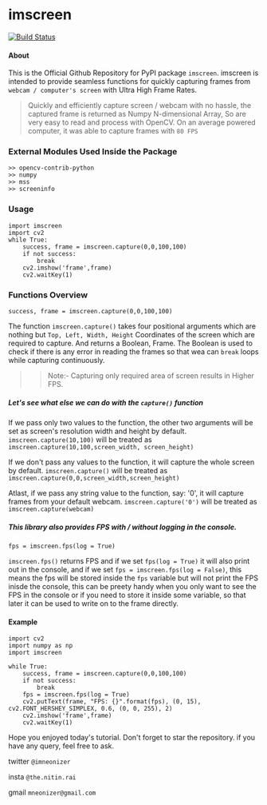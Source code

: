 # imscreen
[![Build Status](https://travis-ci.org/joemccann/dillinger.svg?branch=master)](https://travis-ci.org/joemccann/dillinger)
#### About
This is the Official Github Repository for PyPI package `imscreen`.
imscreen is intended to provide seamless functions for quickly capturing frames from `webcam / computer's screen` with Ultra High Frame Rates.

> Quickly and efficiently capture screen / webcam with no hassle, the captured frame is returned as Numpy N-dimensional Array, So are very easy to read and process with OpenCV. On an average powered computer, it was able to capture frames with `80 FPS`

### External Modules Used Inside the Package
```
>> opencv-contrib-python
>> numpy
>> mss
>> screeninfo
```
### Usage
```
import imscreen
import cv2
while True:
    success, frame = imscreen.capture(0,0,100,100)
    if not success:
        break
    cv2.imshow('frame',frame)
    cv2.waitKey(1)
```

### Functions Overview
```
success, frame = imscreen.capture(0,0,100,100)
```
The function `imscreen.capture()` takes four positional arguments which are nothing but `Top, Left, Width, Height` Coordinates of the screen which are required to capture. And returns a Boolean, Frame. The Boolean is used to check if there is any error in reading the frames so that wea can `break` loops while capturing continuously.
>> Note:- Capturing only required area of screen results in Higher FPS.

##### Let's see what else we can do with the `capture()` function
If we pass only two values to the function, the other two arguments will be set as screen's resolution width and height by default.
`imscreen.capture(10,100)` will be treated as `imscreen.capture(10,100,screen_width, screen_height)`

If we don't pass any values to the function, it will capture the whole screen by default.
`imscreen.capture()` will be treated as `imscreen.capture(0,0,screen_width,screen_height)`

Atlast, if we pass any string value to the function, say: '0', it will capture frames from your default webcam.
`imscreen.capture('0')` will be treated as `imscreen.capture(webcam)`

##### This library also provides FPS with / without logging in the console.
```
fps = imscreen.fps(log = True)
```

`imscreen.fps()` returns FPS and if we set `fps(log = True)` it will also print out in the console, and if we set `fps = imscreen.fps(log = False)`, this means the fps will be stored inside the `fps` variable but will not print the FPS inisde the console, this can be preety handy when you only want to see the FPS in the console or if you need to store it inside some variable, so that later it can be used to write on to the frame directly.

#### Example
```
import cv2
import numpy as np
import imscreen

while True:
    success, frame = imscreen.capture(0,0,100,100)
    if not success:
        break
    fps = imscreen.fps(log = True)
    cv2.putText(frame, "FPS: {}".format(fps), (0, 15), cv2.FONT_HERSHEY_SIMPLEX, 0.6, (0, 0, 255), 2)
    cv2.imshow('frame',frame)
    cv2.waitKey(1)
```

Hope you enjoyed today's tutorial. Don't forget to star the repository.
if you have any query, feel free to ask.

twitter `@imneonizer`

insta `@the.nitin.rai`

gmail `mneonizer@gmail.com`
